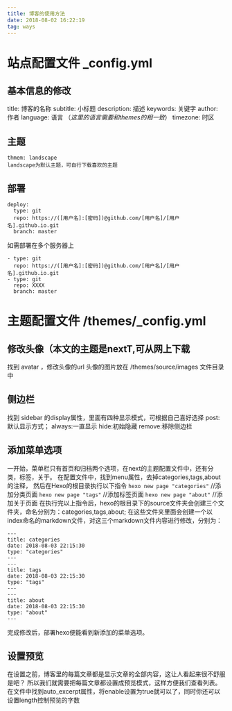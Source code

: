 ```yaml
---
title: 博客的使用方法
date: 2018-08-02 16:22:19
tag: ways
---
```

# 站点配置文件 _config.yml
## 基本信息的修改
title: 博客的名称
subtitle: 小标题
description: 描述
keywords: 关键字
author: 作者
language: 语言 （*这里的语言需要和themes的相一致*）
timezone: 时区
## 主题
    thmem: landscape
    landscape为默认主题，可自行下载喜欢的主题
## 部署
```
deploy:
  type: git
  repo: https://([用户名]:[密码])@github.com/[用户名]/[用户名].github.io.git
  branch: master
```
如需部署在多个服务器上
```deploy:
- type: git
  repo: https://([用户名]:[密码])@github.com/[用户名]/[用户名].github.io.git
- type: git
  repo: XXXX
  branch: master
```
# 主题配置文件 /themes/_config.yml
## 修改头像（本文的主题是nextT,可从网上下载
找到 avatar ，修改头像的url
头像的图片放在 /themes/source/images 文件目录中
## 侧边栏
找到 sidebar 的display属性，里面有四种显示模式，可根据自己喜好选择
post:默认显示方式；
always:一直显示
hide:初始隐藏
remove:移除侧边栏
## 添加菜单选项
一开始，菜单栏只有首页和归档两个选项，在next的主题配置文件中，还有分类，标签，关于。
在配置文件中，找到menu属性，去掉categories,tags,about的注释，
然后在Hexo的根目录执行以下指令
`hexo new page "categories"`  //添加分类页面
`hexo new page "tags"`        //添加标签页面
`hexo new page "about"`       //添加关于页面
在执行完以上指令后，hexo的根目录下的source文件夹会创建三个文件夹，命名分别为：categories,tags,about;
在这些文件夹里面会创建一个以index命名的markdown文件，对这三个markdown文件内容进行修改，分别为：
```
---
title: categories
date: 2018-08-03 22:15:30
type: "categories"
---
---
title: tags
date: 2018-08-03 22:15:30
type: "tags"
---
---
title: about
date: 2018-08-03 22:15:30
type: "about"
---
```
完成修改后，部署hexo便能看到新添加的菜单选项。
## 设置预览
在设置之前，博客里的每篇文章都是显示文章的全部内容，这让人看起来很不舒服是吧？
所以我们就需要把每篇文章都设置成预览模式，这样方便我们查看列表。
在文件中找到auto_excerpt属性，将enable设置为true就可以了，同时你还可以设置length控制预览的字数